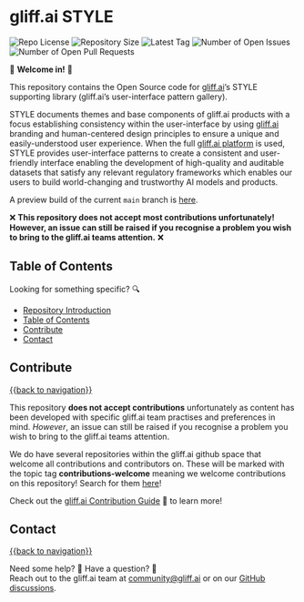 # gliff.ai STYLE

![Repo License](https://img.shields.io/github/license/gliff-ai/style?color=0078FF&style=flat-square) ![Repository Size](https://img.shields.io/github/repo-size/gliff-ai/style?style=flat-square&color=f2f2f2) ![Latest Tag](https://img.shields.io/github/v/tag/gliff-ai/style?&label=latest%20tag&style=flat-square&color=f2f2f2) ![Number of Open Issues](https://img.shields.io/github/issues/gliff-ai/style?style=flat-square&color=yellow) ![Number of Open Pull Requests](https://img.shields.io/github/issues-pr/gliff-ai/style?style=flat-square&color=yellow)

👋 **Welcome in!** 👋

This repository contains the Open Source code for [gliff.ai](https://gliff.ai)’s STYLE supporting library (gliff.ai’s user-interface pattern gallery). 

STYLE documents themes and base components of gliff.ai products with a focus establishing consistency within the user-interface by using [gliff.ai](https://gliff.ai) branding and human-centered design principles to ensure a unique and easily-understood user experience. When the full [gliff.ai platform](https://gliff.ai/software/) is used, STYLE provides user-interface patterns to create a consistent and user-friendly interface enabling the development of high-quality and auditable datasets that satisfy any relevant regulatory frameworks which enables our users to build world-changing and trustworthy AI models and products.

A preview build of the current `main` branch is [here](https://style.staging.gliff.app/).

❌ **This repository does not accept most contributions unfortunately! However, an issue can still be raised if you recognise a problem you wish to bring to the gliff.ai teams attention.** ❌

## Table of Contents

Looking for something specific? 🔍

- [Repository Introduction](#gliffai-style)
- [Table of Contents](#table-of-contents)
- [Contribute](#contribute)
- [Contact](#contact)

## Contribute

[{{back to navigation}}](#table-of-contents)

This repository **does not accept contributions** unfortunately as content has been developed with specific gliff.ai team practises and preferences in mind. _However_, an issue can still be raised if you recognise a problem you wish to bring to the gliff.ai teams attention.

We do have several repositories within the gliff.ai github space that  welcome all contributions and contributors on. These will be marked with the topic tag **contributions-welcome** meaning we welcome contributions on this repository! Search for them [here](https://github.com/search?q=topic%3Acontributors-welcome+org%3Agliff-ai&type=Repositories)!

Check out the [gliff.ai Contribution Guide](https://github.com/gliff-ai/.github/blob/main/CONTRIBUTING.md) 👋 to learn more!

## Contact

[{{back to navigation}}](#table-of-contents)

Need some help? 🤔 Have a question? 🧠 \
Reach out to the gliff.ai team at [community@gliff.ai](mailto:community@gliff.ai?subject=[GitHub]) or on our [GitHub discussions](https://github.com/gliff-ai/roadmap/discussions/landing).
